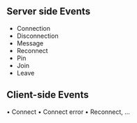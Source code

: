 ## Server side Events

- Connection
- Disconnection
- Message
- Reconnect
- Pin
- Join
- Leave

## Client-side Events

• Connect
• Connect error
• Reconnect, ...
